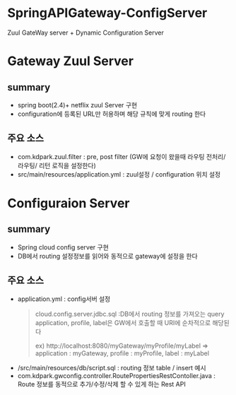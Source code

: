# SpringAPIGateway-ConfigServer
Zuul GateWay server + Dynamic Configuration Server


# Gateway Zuul Server
## summary
- spring boot(2.4)+ netflix zuul Server 구현
- configuration에 등록된 URL만 허용하며 해당 규칙에 맞게 routing 한다
## 주요 소스
- com.kdpark.zuul.filter : pre, post filter (GW에 요청이 왔을때 라우팅 전처리/라우팅/ 리턴 로직을 설정한다)
- src/main/resources/application.yml : zuul설정 / configuration 위치 설정


# Configuraion Server
## summary
- Spring cloud config server 구현
- DB에서 routing 설정정보를 읽어와 동적으로 gateway에 설정을 한다
## 주요 소스
- application.yml : config서버 설정
  > cloud.config.server.jdbc.sql :DB에서 routing 정보를 가져오는 query  application, profile, label은 GW에서 호출할 때 URI에 순차적으로 해당된다
  >
  > ex) http://localhost:8080/myGateway/myProfile/myLabel =>  application : myGateway, profile : myProfile, label : myLabel
- /src/main/resources/db/script.sql : routing 정보 table / insert 예시
- com.kdpark.gwconfig.controller.RoutePropertiesRestContoller.java : Route 정보를 동적으로 추가/수정/삭제 할 수 있게 하는 Rest API
